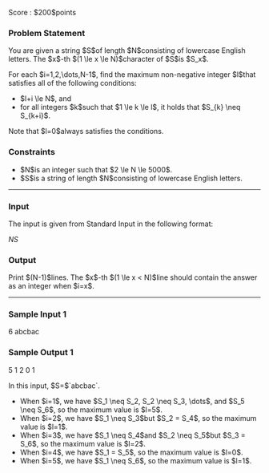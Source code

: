 
<div>

<span>

<span>

<p>
Score : $200$points
</p>

<div>

<section>

### **Problem Statement**

<p>
You are given a string $S$of length $N$consisting of lowercase English letters.  The $x$-th $(1 \le x \le N)$character of $S$is $S_x$.
</p>

<p>
For each $i=1,2,\dots,N-1$, find the maximum non-negative integer $l$that satisfies all of the following conditions:
</p>

<ul>

<li>
$l+i \le N$, and
</li>

<li>
for all integers $k$such that $1 \le k \le l$, it holds that $S_{k} \neq S_{k+i}$.
</li>

</ul>

<p>
Note that $l=0$always satisfies the conditions.
</p>

</section>

</div>

<div>

<section>

### **Constraints**

<ul>

<li>
$N$is an integer such that $2 \le N \le 5000$.
</li>

<li>
$S$is a string of length $N$consisting of lowercase English letters.
</li>

</ul>

</section>

</div>

---

<div>

<div>

<section>

### **Input**

<p>
The input is given from Standard Input in the following format:
</p>

<div>

$N$$S$
</div>

</section>

</div>

<div>

<section>

### **Output**

<p>
Print $(N-1)$lines.  The $x$-th $(1 \le x < N)$line should contain the answer as an integer when $i=x$.
</p>

</section>

</div>

</div>

---

<div>

<section>

### **Sample Input 1**

<div>

6
abcbac

</div>

</section>

</div>

<div>

<section>

### **Sample Output 1**

<div>

5
1
2
0
1

</div>

<p>
In this input, $S=$`abcbac`.  
</p>

<ul>

<li>
When $i=1$, we have $S_1 \neq S_2, S_2 \neq S_3, \dots$, and $S_5 \neq S_6$, so the maximum value is $l=5$.
</li>

<li>
When $i=2$, we have $S_1 \neq S_3$but $S_2 = S_4$, so the maximum value is $l=1$.
</li>

<li>
When $i=3$, we have $S_1 \neq S_4$and $S_2 \neq S_5$but $S_3 = S_6$, so the maximum value is $l=2$.
</li>

<li>
When $i=4$, we have $S_1 = S_5$, so the maximum value is $l=0$.
</li>

<li>
When $i=5$, we have $S_1 \neq S_6$, so the maximum value is $l=1$.
</li>

</ul>

</section>

</div>

</span>

</span>

</div>
